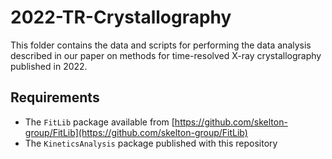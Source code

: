 # 2022-TR-Crystallography

This folder contains the data and scripts for performing the data analysis described in our paper on methods for time-resolved X-ray crystallography published in 2022.


## Requirements

* The `FitLib` package available from [https://github.com/skelton-group/FitLib](https://github.com/skelton-group/FitLib)
* The `KineticsAnalysis` package published with this repository
